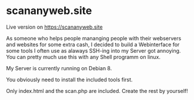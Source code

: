 # scananyweb.site

Live version on https://scananyweb.site

As someone who helps people mananging people with their webservers and websites for some extra cash, I decided to build a Webinterface for some tools I often use as alaways SSH-ing into my Server got annoying. You can pretty much use this with any Shell programm on linux. 

My Server is currently running on Debian 8. 

You obviously need to install the included tools first.

Only index.html and the scan.php are included. Create the rest by yourself!
